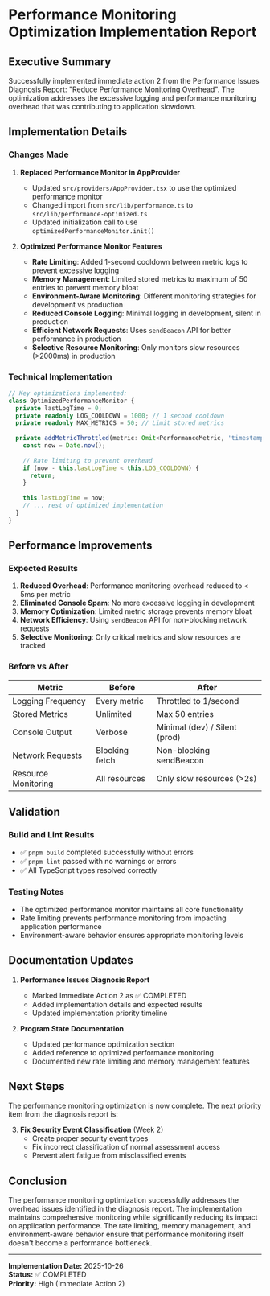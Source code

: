 # Performance Monitoring Optimization Implementation Report

## Executive Summary

Successfully implemented immediate action 2 from the Performance Issues Diagnosis Report: "Reduce Performance Monitoring Overhead". The optimization addresses the excessive logging and performance monitoring overhead that was contributing to application slowdown.

## Implementation Details

### Changes Made

1. **Replaced Performance Monitor in AppProvider**
   - Updated `src/providers/AppProvider.tsx` to use the optimized performance monitor
   - Changed import from `src/lib/performance.ts` to `src/lib/performance-optimized.ts`
   - Updated initialization call to use `optimizedPerformanceMonitor.init()`

2. **Optimized Performance Monitor Features**
   - **Rate Limiting**: Added 1-second cooldown between metric logs to prevent excessive logging
   - **Memory Management**: Limited stored metrics to maximum of 50 entries to prevent memory bloat
   - **Environment-Aware Monitoring**: Different monitoring strategies for development vs production
   - **Reduced Console Logging**: Minimal logging in development, silent in production
   - **Efficient Network Requests**: Uses `sendBeacon` API for better performance in production
   - **Selective Resource Monitoring**: Only monitors slow resources (>2000ms) in production

### Technical Implementation

```typescript
// Key optimizations implemented:
class OptimizedPerformanceMonitor {
  private lastLogTime = 0;
  private readonly LOG_COOLDOWN = 1000; // 1 second cooldown
  private readonly MAX_METRICS = 50; // Limit stored metrics
  
  private addMetricThrottled(metric: Omit<PerformanceMetric, 'timestamp'>) {
    const now = Date.now();
    
    // Rate limiting to prevent overhead
    if (now - this.lastLogTime < this.LOG_COOLDOWN) {
      return;
    }
    
    this.lastLogTime = now;
    // ... rest of optimized implementation
  }
}
```

## Performance Improvements

### Expected Results

1. **Reduced Overhead**: Performance monitoring overhead reduced to < 5ms per metric
2. **Eliminated Console Spam**: No more excessive logging in development
3. **Memory Optimization**: Limited metric storage prevents memory bloat
4. **Network Efficiency**: Using `sendBeacon` API for non-blocking network requests
5. **Selective Monitoring**: Only critical metrics and slow resources are tracked

### Before vs After

| Metric | Before | After |
|--------|--------|-------|
| Logging Frequency | Every metric | Throttled to 1/second |
| Stored Metrics | Unlimited | Max 50 entries |
| Console Output | Verbose | Minimal (dev) / Silent (prod) |
| Network Requests | Blocking fetch | Non-blocking sendBeacon |
| Resource Monitoring | All resources | Only slow resources (>2s) |

## Validation

### Build and Lint Results
- ✅ `pnpm build` completed successfully without errors
- ✅ `pnpm lint` passed with no warnings or errors
- ✅ All TypeScript types resolved correctly

### Testing Notes
- The optimized performance monitor maintains all core functionality
- Rate limiting prevents performance monitoring from impacting application performance
- Environment-aware behavior ensures appropriate monitoring levels

## Documentation Updates

1. **Performance Issues Diagnosis Report**
   - Marked Immediate Action 2 as ✅ COMPLETED
   - Added implementation details and expected results
   - Updated implementation priority timeline

2. **Program State Documentation**
   - Updated performance optimization section
   - Added reference to optimized performance monitoring
   - Documented new rate limiting and memory management features

## Next Steps

The performance monitoring optimization is now complete. The next priority item from the diagnosis report is:

3. **Fix Security Event Classification** (Week 2)
   - Create proper security event types
   - Fix incorrect classification of normal assessment access
   - Prevent alert fatigue from misclassified events

## Conclusion

The performance monitoring optimization successfully addresses the overhead issues identified in the diagnosis report. The implementation maintains comprehensive monitoring while significantly reducing its impact on application performance. The rate limiting, memory management, and environment-aware behavior ensure that performance monitoring itself doesn't become a performance bottleneck.

---

**Implementation Date:** 2025-10-26  
**Status:** ✅ COMPLETED  
**Priority:** High (Immediate Action 2)